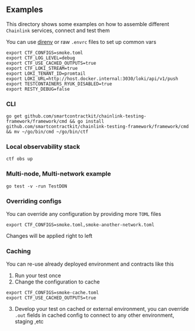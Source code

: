 ## Examples
This directory shows some examples on how to assemble different `Chainlink` services, connect and test them

You can use [direnv](https://direnv.net/) or raw `.envrc` files to set up common vars
```
export CTF_CONFIGS=smoke.toml
export CTF_LOG_LEVEL=debug
export CTF_USE_CACHED_OUTPUTS=true
export CTF_LOKI_STREAM=true
export LOKI_TENANT_ID=promtail
export LOKI_URL=http://host.docker.internal:3030/loki/api/v1/push
export TESTCONTAINERS_RYUK_DISABLED=true
export RESTY_DEBUG=false
```

### CLI
```
go get github.com/smartcontractkit/chainlink-testing-framework/framework/cmd && go install github.com/smartcontractkit/chainlink-testing-framework/framework/cmd && mv ~/go/bin/cmd ~/go/bin/ctf
```

### Local observability stack
```
ctf obs up
```

### Multi-node, Multi-network example
```
go test -v -run TestDON
```

### Overriding configs
You can override any configuration by providing more `TOML` files
```
export CTF_CONFIGS=smoke.toml,smoke-another-network.toml
```
Changes will be applied right to left

### Caching
You can re-use already deployed environment and contracts like this
1. Run your test once
2. Change the configuration to cache
```
export CTF_CONFIGS=smoke-cache.toml
export CTF_USE_CACHED_OUTPUTS=true
```
3. Develop your test on cached or external environment, you can override `.out` fields in cached config to connect to any other environment, staging ,etc